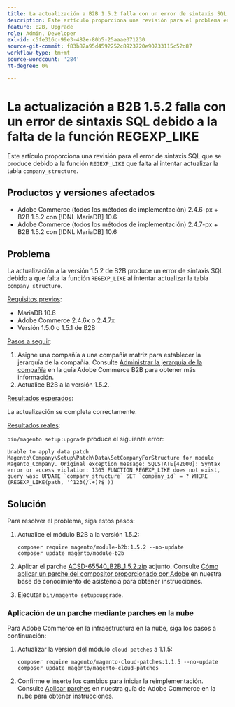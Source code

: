 ```yaml
---
title: La actualización a B2B 1.5.2 falla con un error de sintaxis SQL debido a la falta de la función REGEXP_LIKE
description: Este artículo proporciona una revisión para el problema en el que se produce un error de sintaxis SQL debido a la función REGEXP_LIKE que falta al intentar actualizar la tabla company_structure.
feature: B2B, Upgrade
role: Admin, Developer
exl-id: c5fe316c-99e3-482e-80b5-25aaae371230
source-git-commit: f83b82a95d4592252c8923720e90733115c52d87
workflow-type: tm+mt
source-wordcount: '284'
ht-degree: 0%

---
```


# La actualización a B2B 1.5.2 falla con un error de sintaxis SQL debido a la falta de la función REGEXP_LIKE

Este artículo proporciona una revisión para el error de sintaxis SQL que se produce debido a la función `REGEXP_LIKE` que falta al intentar actualizar la tabla `company_structure`.

## Productos y versiones afectados

* Adobe Commerce (todos los métodos de implementación) 2.4.6-px + B2B 1.5.2 con [!DNL MariaDB] 10.6
* Adobe Commerce (todos los métodos de implementación) 2.4.7-px + B2B 1.5.2 con [!DNL MariaDB] 10.6

## Problema

La actualización a la versión 1.5.2 de B2B produce un error de sintaxis SQL debido a que falta la función `REGEXP_LIKE` al intentar actualizar la tabla `company_structure`.

<u>Requisitos previos</u>:

* MariaDB 10.6
* Adobe Commerce 2.4.6x o 2.4.7x
* Versión 1.5.0 o 1.5.1 de B2B

<u>Pasos a seguir</u>:

1. Asigne una compañía a una compañía matriz para establecer la jerarquía de la compañía. Consulte [Administrar la jerarquía de la compañía](https://experienceleague.adobe.com/en/docs/commerce-admin/b2b/company-management/manage-company-hierarchy) en la guía Adobe Commerce B2B para obtener más información.
1. Actualice B2B a la versión 1.5.2.

<u>Resultados esperados</u>:

La actualización se completa correctamente.

<u>Resultados reales</u>:

`bin/magento setup:upgrade` produce el siguiente error:

```
Unable to apply data patch Magento\Company\Setup\Patch\Data\SetCompanyForStructure for module Magento_Company. Original exception message: SQLSTATE[42000]: Syntax error or access violation: 1305 FUNCTION REGEXP_LIKE does not exist, query was: UPDATE `company_structure` SET `company_id` = ? WHERE (REGEXP_LIKE(path, '^123(/.+)?$'))
```

## Solución

Para resolver el problema, siga estos pasos:

1. Actualice el módulo B2B a la versión 1.5.2:

   ```
   composer require magento/module-b2b:1.5.2 --no-update
   composer update magento/module-b2b
   ```

1. Aplicar el parche [ACSD-65540_B2B_1.5.2.zip](assets/ACSD-65540_B2B_1.5.2.zip) adjunto. Consulte [Cómo aplicar un parche del compositor proporcionado por Adobe](/help/how-to/general/how-to-apply-a-composer-patch-provided-by-magento.md) en nuestra base de conocimiento de asistencia para obtener instrucciones.
1. Ejecutar `bin/magento setup:upgrade`.

### Aplicación de un parche mediante parches en la nube

Para Adobe Commerce en la infraestructura en la nube, siga los pasos a continuación:

1. Actualizar la versión del módulo `cloud-patches` a 1.1.5:

   ```
   composer require magento/magento-cloud-patches:1.1.5 --no-update
   composer update magento/magento-cloud-patches
   ```

1. Confirme e inserte los cambios para iniciar la reimplementación. Consulte [Aplicar parches](https://experienceleague.adobe.com/en/docs/commerce-on-cloud/user-guide/develop/upgrade/apply-patches) en nuestra guía de Adobe Commerce en la nube para obtener instrucciones.
